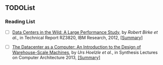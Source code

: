 TODOList
---


### Reading List

- [ ] [Data Centers in the Wild: A Large Performance Study](http://domino.research.ibm.com/library/cyberdig.nsf/papers/0C306B31CF0D3861852579E40045F17F),
by *Robert Birke et al.*, in Technical Report RZ3820, IBM Research, 2012, [[Summary]](https://github.com/hxwang/GreenDC-Summary/blob/master/data-center/BirkeC12_Data-Centers-in-the-Wild-A-Large-Performance-Study.md)

- [ ] [The Datacenter as a Computer: An Introduction to the Design of Warehouse-Scale Machines](http://www.morganclaypool.com/doi/abs/10.2200/S00516ED2V01Y201306CAC024), by *Urs Hoelzle et al.*, in Synthesis Lectures on Computer Architecture 2013, [[Summary]](https://github.com/hxwang/GreenDC-Summary/blob/master/data-center/BarrosoC13_The-Datacenter-as-a-Computer-An-introduction-to-design-of-warehouse-scale-machines.md)
